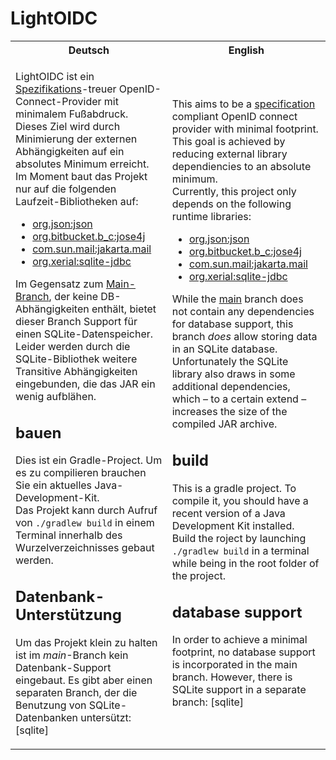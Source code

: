 # LightOIDC

<table>
    <tr>
        <th>Deutsch</th>
        <th>English</th>
    </tr>
    <tr>
        <td>

LightOIDC ist ein [Spezifikations][specification]-treuer OpenID-Connect-Provider mit minimalem Fußabdruck.  
Dieses Ziel wird durch Minimierung der externen Abhängigkeiten auf ein absolutes Minimum erreicht.
Im Moment baut das Projekt nur auf die folgenden Laufzeit-Bibliotheken auf:

* [org.json:json](https://github.com/douglascrockford/JSON-java)
* [org.bitbucket.b_c:jose4j](https://bitbucket.org/b_c/jose4j)
* [com.sun.mail:jakarta.mail](https://projects.eclipse.org/projects/ee4j.mail)
* [org.xerial:sqlite-jdbc](https://github.com/xerial/sqlite-jdbc)

Im Gegensatz zum [Main-Branch][main], der keine DB-Abhängigkeiten enthält, 
 bietet dieser Branch Support für einen SQLite-Datenspeicher.
Leider werden durch die SQLite-Bibliothek weitere Transitive Abhängigkeiten eingebunden, 
 die das JAR ein wenig aufblähen.

## bauen

Dies ist ein Gradle-Project. Um es zu compilieren brauchen Sie ein aktuelles Java-Development-Kit.  
Das Projekt kann durch Aufruf von `./gradlew build` in einem Terminal innerhalb des Wurzelverzeichnisses gebaut werden.

## Datenbank-Unterstützung

Um das Projekt klein zu halten ist im _main_-Branch kein Datenbank-Support eingebaut.
Es gibt aber einen separaten Branch, der die Benutzung von SQLite-Datenbanken untersützt: [sqlite]
</td><td>

This aims to be a [specification] compliant OpenID connect provider with minimal footprint.  
This goal is achieved by reducing external library dependiencies to an absolute minimum.  
Currently, this project only depends on the following runtime libraries:

* [org.json:json](https://github.com/douglascrockford/JSON-java)
* [org.bitbucket.b_c:jose4j](https://bitbucket.org/b_c/jose4j)
* [com.sun.mail:jakarta.mail](https://projects.eclipse.org/projects/ee4j.mail)
* [org.xerial:sqlite-jdbc](https://github.com/xerial/sqlite-jdbc)

While the [main] branch does not contain any dependencies for database support,
 this branch _does_ allow storing data in an SQLite database.
Unfortunately the SQLite library also draws in some additional dependencies,
 which – to a certain extend – increases the size of the compiled JAR archive.

## build

This is a gradle project. To compile it, you should have a recent version of a Java Development Kit installed.  
Build the roject by launching `./gradlew build` in a terminal while being in the root folder of the project.

## database support

In order to achieve a minimal footprint, no database support is incorporated in the main branch.
However, there is SQLite support in a separate branch: [sqlite]

</td>
</tr>
</table>

[main]: ../main
[specification]: https://openid.net/specs/openid-connect-core-1_0.html
